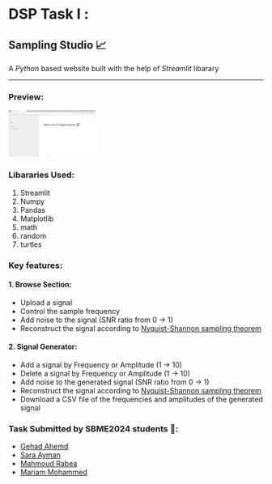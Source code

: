 # DSP Task I : 
## Sampling Studio :chart_with_upwards_trend:

A *Python* based website built with the help of *Streamlit* libarary
______________

### Preview:
![Preview Gif](/Animation/animation.gif)

### Libararies Used:
1. Streamlit
2. Numpy
3. Pandas
4. Matplotlib
5. math
6. random
7. turtles

### Key features:
#### 1. Browse Section:
* Upload a signal 
* Control the sample frequency
* Add noise to the signal (SNR ratio from 0 -> 1)
* Reconstruct the signal according to [Nyquist-Shannon sampling theorem](https://en.wikipedia.org/wiki/Nyquist%E2%80%93Shannon_sampling_theorem)

#### 2. Signal Generator:
* Add a signal by Frequency or Amplitude (1 -> 10)
* Delete a signal by Frequency or Amplitude (1 -> 10)
* Add noise to the generated signal (SNR ratio from 0 -> 1)
* Reconstruct the signal according to [Nyquist-Shannon sampling theorem](https://en.wikipedia.org/wiki/Nyquist%E2%80%93Shannon_sampling_theorem)
* Download a CSV file of the frequencies and amplitudes of the generated signal

### Task Submitted by SBME2024 students :syringe::
* [Gehad Ahemd](https://github.com/Gehad28)
* [Sara Ayman](https://github.com/SaraElwatany)
* [Mahmoud Rabea](https://github.com/MahmoudRabea13)
* [Mariam Mohammed](https://github.com/mariamezzat01)
